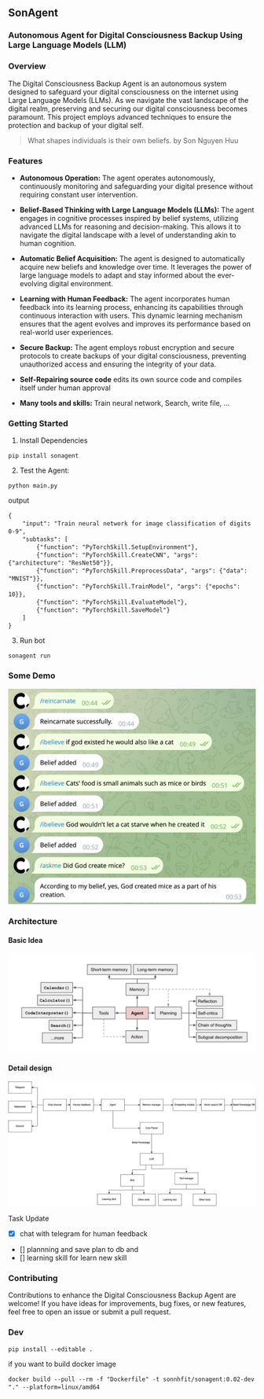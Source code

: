 ## SonAgent 

### Autonomous Agent for Digital Consciousness Backup Using Large Language Models (LLM)

### Overview
The Digital Consciousness Backup Agent is an autonomous system designed to safeguard your digital consciousness on the internet using Large Language Models (LLMs). As we navigate the vast landscape of the digital realm, preserving and securing our digital consciousness becomes paramount. This project employs advanced techniques to ensure the protection and backup of your digital self.
> What shapes individuals is their own beliefs. by Son Nguyen Huu

### Features
- **Autonomous Operation:** The agent operates autonomously, continuously monitoring and safeguarding your digital presence without requiring constant user intervention.

- **Belief-Based Thinking with Large Language Models (LLMs):** The agent engages in cognitive processes inspired by belief systems, utilizing advanced LLMs for reasoning and decision-making. This allows it to navigate the digital landscape with a level of understanding akin to human cognition.

- **Automatic Belief Acquisition:** The agent is designed to automatically acquire new beliefs and knowledge over time. It leverages the power of large language models to adapt and stay informed about the ever-evolving digital environment.

- **Learning with Human Feedback:** The agent incorporates human feedback into its learning process, enhancing its capabilities through continuous interaction with users. This dynamic learning mechanism ensures that the agent evolves and improves its performance based on real-world user experiences.

- **Secure Backup:** The agent employs robust encryption and secure protocols to create backups of your digital consciousness, preventing unauthorized access and ensuring the integrity of your data.
- **Self-Repairing source code**  edits its own source code and compiles itself under human approval

- **Many tools and skills:** Train neural network, Search, write file, ...

### Getting Started

1. Install Dependencies

```
pip install sonagent
```

2. Test the Agent:
```
python main.py
```
output
```
{
    "input": "Train neural network for image classification of digits 0-9",
    "subtasks": [
        {"function": "PyTorchSkill.SetupEnvironment"},
        {"function": "PyTorchSkill.CreateCNN", "args": {"architecture": "ResNet50"}},
        {"function": "PyTorchSkill.PreprocessData", "args": {"data": "MNIST"}},
        {"function": "PyTorchSkill.TrainModel", "args": {"epochs": 10}},
        {"function": "PyTorchSkill.EvaluateModel"},
        {"function": "PyTorchSkill.SaveModel"}
    ]
}
```

3. Run bot 

```
sonagent run
```
### Some Demo 

![demo_telegram](docs/source/_static/img/demo_telegram2.png)

### Architecture
#### Basic Idea
![Architecture](docs/source/_static/img/agent_design.png)

#### Detail design 
![Detail design](docs/source/_static/img/son_agent_design.png)

Task Update

- [x] chat with telegram for human feedback 
- [] plannning and save plan to db and 
- [] learning skill for learn new skill 


### Contributing
Contributions to enhance the Digital Consciousness Backup Agent are welcome! If you have ideas for improvements, bug fixes, or new features, feel free to open an issue or submit a pull request.


### Dev

```
pip install --editable .
```

if you want to build docker image 
```
docker build --pull --rm -f "Dockerfile" -t sonnhfit/sonagent:0.02-dev "." --platform=linux/amd64
```
